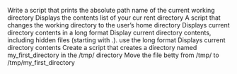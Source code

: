 Write a script that prints the absolute path name of the current working directory
Displays the contents list of your cur	rent directory
A script that changes the working directory to the user’s home directory
Displays current directory contents in a long format
Display current directory contents, including hidden files (starting with .). use the long format
Displays current directory contents
Create a script that creates a directory named my_first_directory in the /tmp/ directory
Move the file betty from /tmp/ to /tmp/my_first_directory
